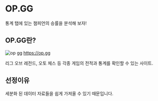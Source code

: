 # OP.GG
통계 탭에 있는 챔피언의 승률을 분석해 보자!

## OP.GG란?
![op gg](https://user-images.githubusercontent.com/57973123/69902870-b42c8600-13d5-11ea-8cab-5a0d56772b07.PNG)
https://op.gg

리그 오브 레전드, 오토 체스 등 각종 게임의 전적과 통계를 확인할 수 있는 사이트.

## 선정이유
세분화 된 데이터 자료들을 쉽게 가져올 수 있기 때문입니다.

